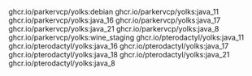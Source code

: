 ghcr.io/parkervcp/yolks:debian
ghcr.io/parkervcp/yolks:java_11
ghcr.io/parkervcp/yolks:java_16
ghcr.io/parkervcp/yolks:java_17
ghcr.io/parkervcp/yolks:java_21
ghcr.io/parkervcp/yolks:java_8
ghcr.io/parkervcp/yolks:wine_staging
ghcr.io/pterodactyl/yolks:java_11
ghcr.io/pterodactyl/yolks:java_16
ghcr.io/pterodactyl/yolks:java_17
ghcr.io/pterodactyl/yolks:java_18
ghcr.io/pterodactyl/yolks:java_21
ghcr.io/pterodactyl/yolks:java_8
